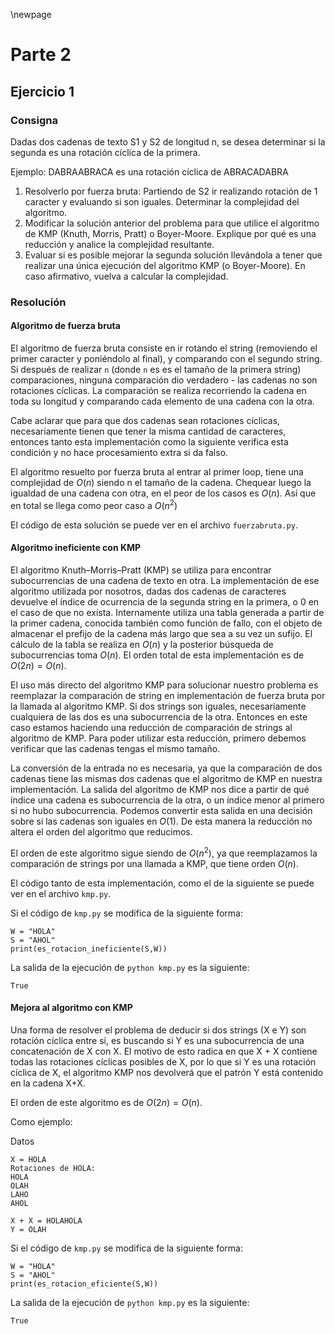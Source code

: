 \newpage

# Parte 2

## Ejercicio 1

### Consigna

Dadas dos cadenas de texto S1 y S2 de longitud n, se desea determinar si la segunda es una rotación cíclica de la primera.

Ejemplo: DABRAABRACA es una rotación cíclica de ABRACADABRA

1. Resolverlo por fuerza bruta: Partiendo de S2 ir realizando rotación de 1 caracter y evaluando si son iguales. Determinar la complejidad del algoritmo.
2. Modificar la solución anterior del problema para que utilice el algoritmo de KMP (Knuth, Morris, Pratt) o Boyer-Moore. Explique por qué es una reducción y analice la complejidad resultante.
3. Evaluar si es posible mejorar la segunda solución llevándola a tener que realizar una única ejecución del algoritmo KMP (o Boyer-Moore). En caso afirmativo, vuelva a calcular la complejidad.

### Resolución

#### Algoritmo de fuerza bruta

El algoritmo de fuerza bruta consiste en ir rotando el string (removiendo el primer caracter y poniéndolo al final), y comparando con el segundo string. Si después de realizar `n` (donde `n` es es el tamaño de la primera string) comparaciones, ninguna comparación dio verdadero - las cadenas no son rotaciones cíclicas. La comparación se realiza recorriendo la cadena en toda su longitud y comparando cada elemento de una cadena con la otra.

Cabe aclarar que para que dos cadenas sean rotaciones cíclicas, necesariamente tienen que tener la misma cantidad de caracteres, entonces tanto esta implementación como la siguiente verifica esta condición y no hace procesamiento extra si da falso.

El algoritmo resuelto por fuerza bruta al entrar al primer loop, tiene una complejidad de $O(n)$ siendo n el tamaño de la cadena. Chequear luego la igualdad de una cadena con otra, en el peor de los casos es $O(n)$. Así que en total se llega como peor caso a $O(n^2)$

El código de esta solución se puede ver en el archivo `fuerzabruta.py`.

#### Algoritmo ineficiente con KMP

El algoritmo Knuth–Morris–Pratt (KMP) se utiliza para encontrar subocurrencias de una cadena de texto en otra. La implementación de ese algoritmo utilizada por nosotros, dadas dos cadenas de caracteres devuelve el índice de ocurrencia de la segunda string en la primera, o 0 en el caso de que no exista. Internamente utiliza una tabla generada a partir de la primer cadena, conocida también como función de fallo, con el objeto de almacenar el prefijo de la cadena más largo que sea a su vez un sufijo. El cálculo de la tabla se realiza en $O(n)$ y la posterior búsqueda de subocurrencias toma $O(n)$. El orden total de esta implementación es de $O(2n) = O(n)$.

El uso más directo del algoritmo KMP para solucionar nuestro problema es reemplazar la comparación de string en implementación de fuerza bruta por la llamada al algoritmo KMP. Si dos strings son iguales, necesariamente cualquiera de las dos es una subocurrencia de la otra. Entonces en este caso estamos haciendo una reducción de comparación de strings al algoritmo de KMP. Para poder utilizar esta reducción, primero debemos verificar que las cadenas tengas el mismo tamaño.

La conversión de la entrada no es necesaria, ya que la comparación de dos cadenas tiene las mismas dos cadenas que el algoritmo de KMP en nuestra implementación. La salida del algoritmo de KMP nos dice a partir de qué índice una cadena es subocurrencia de la otra, o un índice menor al primero si no hubo subocurrencia. Podemos convertir esta salida en una decisión sobre si las cadenas son iguales en $O(1)$. De esta manera la reducción no altera el orden del algoritmo que reducimos.

El orden de este algoritmo sigue siendo de $O(n^2)$, ya que reemplazamos la comparación de strings por una llamada a KMP, que tiene orden $O(n)$.

El código tanto de esta implementación, como el de la siguiente se puede ver en el archivo `kmp.py`.

Si el código de `kmp.py` se modifica de la siguiente forma:

```
W = "HOLA"
S = "AHOL"
print(es_rotacion_ineficiente(S,W))
```

La salida de la ejecución de `python kmp.py` es la siguiente:

```
True
```

#### Mejora al algoritmo con KMP

Una forma de resolver el problema de deducir si dos strings (X e Y) son rotación cíclica entre si, es buscando si Y es una subocurrencia de una concatenación de X con X. El motivo de esto radica en que X + X contiene todas las rotaciones cíclicas posibles de X, por lo que si Y es una rotación cíclica de X, el algoritmo KMP nos devolverá que el patrón Y está contenido en la cadena X+X.

El orden de este algoritmo es de $O(2n) = O(n)$.

Como ejemplo:

Datos

```
X = HOLA
Rotaciones de HOLA:
HOLA
OLAH
LAHO
AHOL

X + X = HOLAHOLA
Y = OLAH
```

Si el código de `kmp.py` se modifica de la siguiente forma:

```
W = "HOLA"
S = "AHOL"
print(es_rotacion_eficiente(S,W))
```

La salida de la ejecución de `python kmp.py` es la siguiente:

```
True
```
